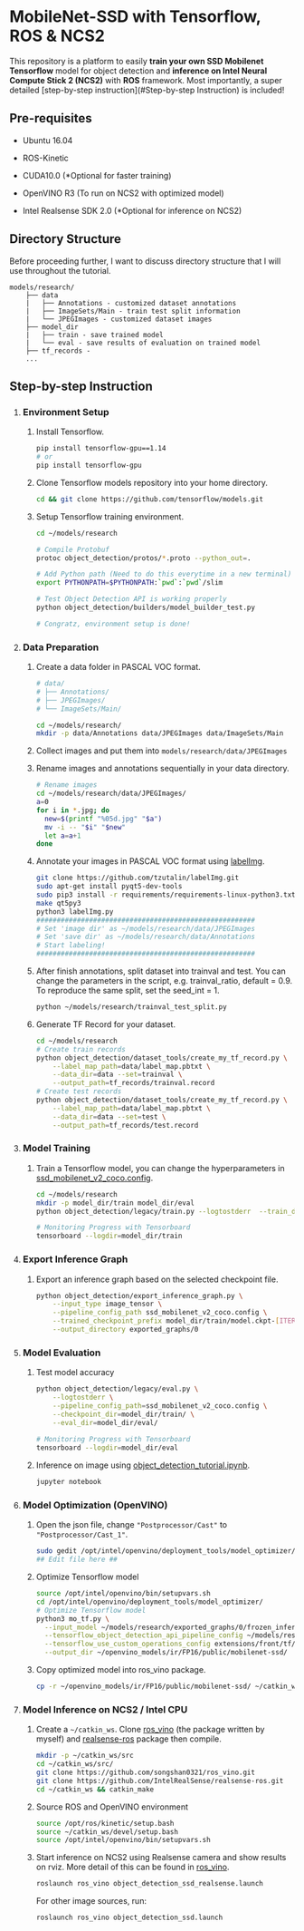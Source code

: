 # MobileNet-SSD with Tensorflow, ROS & NCS2

This repository is a platform to easily **train your own SSD Mobilenet Tensorflow** model for object detection and **inference on Intel Neural Compute Stick 2 (NCS2)** with **ROS** framework. Most importantly, a super detailed [step-by-step instruction](#Step-by-step Instruction) is included!  

## Pre-requisites

- Ubuntu 16.04
- ROS-Kinetic

- CUDA10.0 (*Optional for faster training)
- OpenVINO R3 (To run on NCS2 with optimized model)
- Intel Realsense SDK 2.0 (*Optional for inference on NCS2)

## Directory Structure

Before proceeding further, I want to discuss directory structure that I will use throughout the tutorial.

```
models/research/
    ├── data
    |   ├── Annotations - customized dataset annotations
    |   ├── ImageSets/Main - train test split information
    |   └── JPEGImages - customized dataset images
    ├── model_dir
    |   ├── train - save trained model
    |   └── eval - save results of evaluation on trained model
    ├── tf_records - 
    ...
```

## Step-by-step Instruction

1. ### Environment Setup

   1. Install Tensorflow.

      ```bash
      pip install tensorflow-gpu==1.14
      # or
      pip install tensorflow-gpu
      ```

   2. Clone Tensorflow models repository into your home directory.

      ```bash
      cd && git clone https://github.com/tensorflow/models.git
      ```

   3. Setup Tensorflow training environment.

      ```bash
      cd ~/models/research
      
      # Compile Protobuf
      protoc object_detection/protos/*.proto --python_out=.
      
      # Add Python path (Need to do this everytime in a new terminal)
      export PYTHONPATH=$PYTHONPATH:`pwd`:`pwd`/slim
      
      # Test Object Detection API is working properly
      python object_detection/builders/model_builder_test.py
      
      # Congratz, environment setup is done! 
      ```

2. ### Data Preparation

   1. Create a data folder in PASCAL VOC format.

      ```bash
      # data/
      # ├── Annotations/
      # ├── JPEGImages/
      # └── ImageSets/Main/
      
      cd ~/models/research/
      mkdir -p data/Annotations data/JPEGImages data/ImageSets/Main
      ```

   2. Collect images and put them into `models/research/data/JPEGImages`

   3. Rename images and annotations sequentially in your data directory.

      ```bash
      # Rename images
      cd ~/models/research/data/JPEGImages/
      a=0
      for i in *.jpg; do
        new=$(printf "%05d.jpg" "$a")
        mv -i -- "$i" "$new"
        let a=a+1
      done
      ```

   4. Annotate your images in PASCAL VOC format using [labelImg](https://github.com/tzutalin/labelImg).

      ```bash
      git clone https://github.com/tzutalin/labelImg.git
      sudo apt-get install pyqt5-dev-tools
      sudo pip3 install -r requirements/requirements-linux-python3.txt
      make qt5py3
      python3 labelImg.py
      ######################################################
      # Set 'image dir' as ~/models/research/data/JPEGImages
      # Set 'save dir' as ~/models/research/data/Annotations
      # Start labeling! 
      ######################################################
      ```

   5. After finish annotations, split dataset into trainval and test. You can change the parameters in the script, e.g. trainval_ratio, default = 0.9. To reproduce the same split, set the seed_int = 1.

      ```bash
      python ~/models/research/trainval_test_split.py
      ```

   6. Generate TF Record for your dataset.

      ```bash
      cd ~/models/research
      # Create train records
      python object_detection/dataset_tools/create_my_tf_record.py \
          --label_map_path=data/label_map.pbtxt \
          --data_dir=data --set=trainval \
          --output_path=tf_records/trainval.record
      # Create test records
      python object_detection/dataset_tools/create_my_tf_record.py \
          --label_map_path=data/label_map.pbtxt \
          --data_dir=data --set=test \
          --output_path=tf_records/test.record
      ```

      

3. ### Model Training

   1. Train a Tensorflow model, you can change the hyperparameters in [ssd_mobilenet_v2_coco.config](ssd_mobilenet_v2_coco.config).

      ```bash
      cd ~/models/research
      mkdir -p model_dir/train model_dir/eval
      python object_detection/legacy/train.py --logtostderr  --train_dir=model_dir/train --pipeline_config_path=ssd_mobilenet_v2_coco.config
      
      # Monitoring Progress with Tensorboard
      tensorboard --logdir=model_dir/train
      ```

4. ### Export Inference Graph

   1. Export an inference graph based on the selected checkpoint file.

      ```bash
      python object_detection/export_inference_graph.py \
          --input_type image_tensor \
          --pipeline_config_path ssd_mobilenet_v2_coco.config \
          --trained_checkpoint_prefix model_dir/train/model.ckpt-[ITER-NUM] \
          --output_directory exported_graphs/0
      ```

5. ### Model Evaluation

   1. Test model accuracy

      ```bash
      python object_detection/legacy/eval.py \
          --logtostderr \
          --pipeline_config_path=ssd_mobilenet_v2_coco.config \
          --checkpoint_dir=model_dir/train/ \
          --eval_dir=model_dir/eval/
          
      # Monitoring Progress with Tensorboard
      tensorboard --logdir=model_dir/eval
      ```

   2. Inference on image using [object_detection_tutorial.ipynb](research/object_detection/object_detection_tutorial.ipynb).

      ```bash
      jupyter notebook
      ```

      

6. ### Model Optimization (OpenVINO)

   1. Open the json file, change `"Postprocessor/Cast"` to `"Postprocessor/Cast_1"`.

      ```bash
      sudo gedit /opt/intel/openvino/deployment_tools/model_optimizer/extensions/front/tf/ssd_support_api_v1.14.json
      ## Edit file here ##
      ```

   2. Optimize Tensorflow model

      ```bash
      source /opt/intel/openvino/bin/setupvars.sh
      cd /opt/intel/openvino/deployment_tools/model_optimizer/
      # Optimize Tensorflow model
      python3 mo_tf.py \
      	--input_model ~/models/research/exported_graphs/0/frozen_inference_graph.pb \
      	--tensorflow_object_detection_api_pipeline_config ~/models/research/exported_graphs/0/pipeline.config \
      	--tensorflow_use_custom_operations_config extensions/front/tf/ssd_support_api_v1.14.json \
      	--output_dir ~/openvino_models/ir/FP16/public/mobilenet-ssd/
      ```

   3. Copy optimized model into ros_vino package.

      ```bash
      cp -r ~/openvino_models/ir/FP16/public/mobilenet-ssd/ ~/catkin_ws/src/ros_vino/models/FP16/
      ```

7. ### Model Inference on NCS2 / Intel CPU

   1. Create a `~/catkin_ws`. Clone [ros_vino](https://github.com/songshan0321/ros_vino.git) (the package written by myself) and [realsense-ros](https://github.com/IntelRealSense/realsense-ros.git) package then compile.

      ```bash
      mkdir -p ~/catkin_ws/src
      cd ~/catkin_ws/src/
      git clone https://github.com/songshan0321/ros_vino.git
      git clone https://github.com/IntelRealSense/realsense-ros.git
      cd ~/catkin_ws && catkin_make
      ```

   2. Source ROS and OpenVINO environment

      ```bash
      source /opt/ros/kinetic/setup.bash
      source ~/catkin_ws/devel/setup.bash
      source /opt/intel/openvino/bin/setupvars.sh
      ```

   3. Start inference on NCS2 using Realsense camera and show results on rviz. More detail of this can be found in [ros_vino](https://github.com/songshan0321/ros_vino.git).

      ```bash
      roslaunch ros_vino object_detection_ssd_realsense.launch
      ```

      For other image sources, run:

      ```bash
      roslaunch ros_vino object_detection_ssd.launch
      ```

      